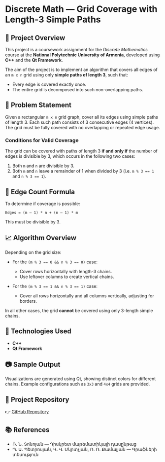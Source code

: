 # Discrete Math — Grid Coverage with Length-3 Simple Paths

## 📘 Project Overview

This project is a coursework assignment for the *Discrete Mathematics* course at the **National Polytechnic University of Armenia**, developed using **C++** and the **Qt Framework**.

The aim of the project is to implement an algorithm that covers all edges of an `m x n` grid using only **simple paths of length 3**, such that:

* Every edge is covered exactly once.
* The entire grid is decomposed into such non-overlapping paths.

## 📌 Problem Statement

Given a rectangular `m x n` grid graph, cover all its edges using simple paths of length 3. Each such path consists of 3 consecutive edges (4 vertices). The grid must be fully covered with no overlapping or repeated edge usage.

### Conditions for Valid Coverage

The grid can be covered with paths of length 3 **if and only if** the number of edges is divisible by 3, which occurs in the following two cases:

1. Both `m` and `n` are divisible by 3.
2. Both `m` and `n` leave a remainder of 1 when divided by 3 (i.e. `m % 3 == 1` and `n % 3 == 1`).

## 🧮 Edge Count Formula

To determine if coverage is possible:

```
Edges = (m – 1) * n + (n – 1) * m
```

This must be divisible by 3.

## 📈 Algorithm Overview

Depending on the grid size:

* For the `(m % 3 == 0 && n % 3 == 0)` case:

  * Cover rows horizontally with length-3 chains.
  * Use leftover columns to create vertical chains.
* For the `(m % 3 == 1 && n % 3 == 1)` case:

  * Cover all rows horizontally and all columns vertically, adjusting for borders.

In all other cases, the grid **cannot** be covered using only 3-length simple chains.

## 🔧 Technologies Used

* **C++**
* **Qt Framework**

## 📷 Sample Output

Visualizations are generated using Qt, showing distinct colors for different chains. Example configurations such as `3x3` and `4x4` grids are provided.

## 🔗 Project Repository

👉 [GitHub Repository](https://github.com/NarekSardaryan2004/Discrete-math)

## 📚 References

* Ռ․ Ն․ Տոնոյան — Դիսկրետ մաթեմատիկայի դասընթաց
* Պ․ Ա․ Պետրոսյան, Վ․ Վ․ Մկրտչյան, Ռ․ Ռ․ Քամալյան — Գրաֆների տեսություն
